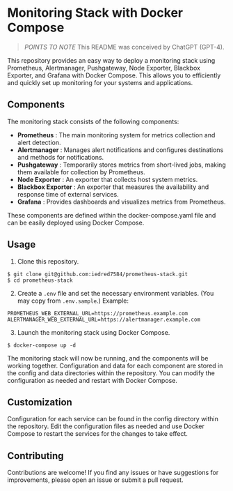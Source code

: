 # Monitoring Stack with Docker Compose

> *POINTS TO NOTE*
> This README was conceived by ChatGPT (GPT-4).

This repository provides an easy way to deploy a monitoring stack using Prometheus, Alertmanager, Pushgateway, Node Exporter, Blackbox Exporter, and Grafana with Docker Compose. This allows you to efficiently and quickly set up monitoring for your systems and applications.

## Components

The monitoring stack consists of the following components:

- **Prometheus** : The main monitoring system for metrics collection and alert detection.
- **Alertmanager** : Manages alert notifications and configures destinations and methods for notifications.
- **Pushgateway** : Temporarily stores metrics from short-lived jobs, making them available for collection by Prometheus.
- **Node Exporter** : An exporter that collects host system metrics.
- **Blackbox Exporter** : An exporter that measures the availability and response time of external services.
- **Grafana** : Provides dashboards and visualizes metrics from Prometheus.

These components are defined within the docker-compose.yaml file and can be easily deployed using Docker Compose.

## Usage

1. Clone this repository.
```shell
$ git clone git@github.com:iedred7584/prometheus-stack.git
$ cd prometheus-stack
```

2. Create a `.env` file and set the necessary environment variables. (You may copy from `.env.sample`.)
Example:
```
PROMETHEUS_WEB_EXTERNAL_URL=https://prometheus.example.com
ALERTMANAGER_WEB_EXTERNAL_URL=https://alertmanager.example.com
```

3. Launch the monitoring stack using Docker Compose.
```shell
$ docker-compose up -d
```

The monitoring stack will now be running, and the components will be working together. Configuration and data for each component are stored in the config and data directories within the repository. You can modify the configuration as needed and restart with Docker Compose.

## Customization

Configuration for each service can be found in the config directory within the repository. Edit the configuration files as needed and use Docker Compose to restart the services for the changes to take effect.

## Contributing

Contributions are welcome! If you find any issues or have suggestions for improvements, please open an issue or submit a pull request.

